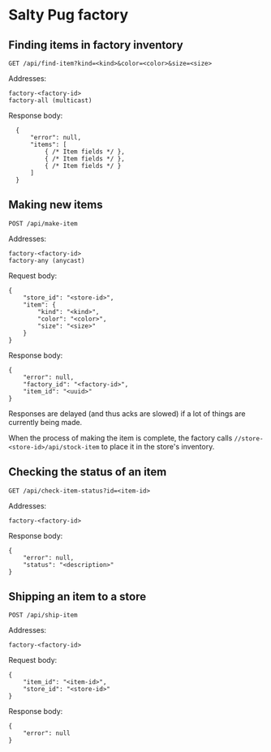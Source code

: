 # Salty Pug factory

## Finding items in factory inventory

    GET /api/find-item?kind=<kind>&color=<color>&size=<size>

Addresses:

    factory-<factory-id>
    factory-all (multicast)

Response body:

      {
          "error": null,
          "items": [
              { /* Item fields */ },
              { /* Item fields */ },
              { /* Item fields */ }
          ]
      }

## Making new items

    POST /api/make-item

Addresses:

    factory-<factory-id>
    factory-any (anycast)

Request body:

    {
        "store_id": "<store-id>",
        "item": {
            "kind": "<kind>",
            "color": "<color>",
            "size": "<size>"
        }
    }

Response body:

    {
        "error": null,
        "factory_id": "<factory-id>",
        "item_id": "<uuid>"
    }

Responses are delayed (and thus acks are slowed) if a lot of things
are currently being made.

When the process of making the item is complete, the factory calls
`//store-<store-id>/api/stock-item` to place it in the store's
inventory.

## Checking the status of an item

    GET /api/check-item-status?id=<item-id>

Addresses:

    factory-<factory-id>

Response body:

    {
        "error": null,
        "status": "<description>"
    }

## Shipping an item to a store

    POST /api/ship-item

Addresses:

    factory-<factory-id>

Request body:

    {
        "item_id": "<item-id>",
        "store_id": "<store-id>"
    }

Response body:

    {
        "error": null
    }
